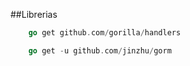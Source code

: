 ##Librerias

```go
	go get github.com/gorilla/handlers
```

```go
	go get -u github.com/jinzhu/gorm
```